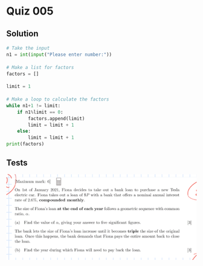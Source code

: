 # Quiz 005
## Solution
```.py
# Take the input
n1 = int(input("Please enter number:"))

# Make a list for factors
factors = []

limit = 1

# Make a loop to calculate the factors
while n1+1 != limit:
    if n1%limit == 0:
        factors.append(limit)
        limit = limit + 1
    else:
        limit = limit + 1
print(factors)
```

## Tests
![](https://github.com/thumulakaru/Unit-1/blob/main/Quizes/quiz%205%20tests.png)
